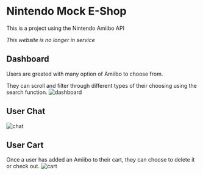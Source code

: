 # Nintendo Mock E-Shop
This is a project using the Nintendo Amiibo API

*This website is no longer in service*
## Dashboard
Users are greated with many option of Amiibo to choose from. 

They can scroll and filter through different types of their choosing using the search function.
![dashboard](https://s3.amazonaws.com/personal-uploader/nintendoDash.png)

## User Chat
![chat](https://s3.amazonaws.com/personal-uploader/nintendoChat.png)

## User Cart
Once a user has added an Amiibo to their cart, they can choose to delete it or check out.
![cart](https://s3.amazonaws.com/personal-uploader/nintendoChart.png)
